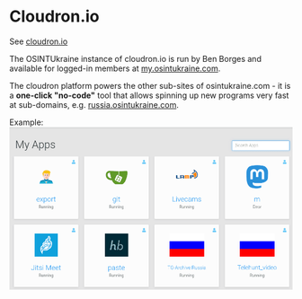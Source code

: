 # Cloudron.io

See [cloudron.io](https://www.cloudron.io/)

The OSINTUkraine instance of cloudron.io is run by Ben Borges and available for
logged-in members at [my.osintukraine.com](https://my.osintukraine.com/).

The cloudron platform powers the other sub-sites of osintukraine.com - it is a
**one-click "no-code"** tool that allows spinning up new programs very fast at
sub-domains, e.g. [russia.osintukraine.com](https://russia.osintukraine.com/).

Example:
![cloudron apps](img/cloudron-apps-optim.png)
